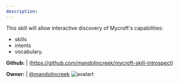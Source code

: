 ```yaml
---
description: 
---
```

This skill will allow interactive discovery of Mycroft's capabilities:

- skills
- intents
- vocabulary.

**Github:** | (https://github.com/mandolincreek/mycroft-skill-introspect)

**Owner:** | [@mandolincreek](https://github.com/mandolincreek) ![avatart](https://avatars1.githubusercontent.com/u/29611727?v=4)

